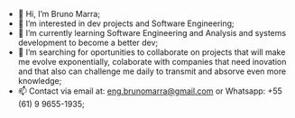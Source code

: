 - 👋 Hi, I’m Bruno Marra;
- 👀 I’m interested in dev projects and Software Engineering;
- 🌱 I’m currently learning Software Engineering and Analysis and systems development to become a better dev;
- 💞️  I’m searching for oportunities to collaborate on projects that will make me evolve exponentially, colaborate with companies that need inovation and that also can challenge me daily to transmit and absorve even more knowledge;
- 📫 Contact via email at: eng.brunomarra@gmail.com or Whatsapp: +55 (61) 9 9655-1935;

